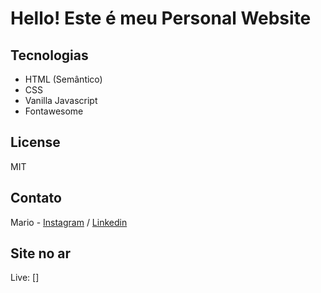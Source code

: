 # **Hello! Este é meu Personal Website** #

## Tecnologias
- HTML (Semântico)
- CSS
- Vanilla Javascript
- Fontawesome

<!-- LICENSE -->
## License
MIT 

<!-- CONTACT -->
## Contato
Mario  - [Instagram](https://instagram.com/marioaulima15) / [Linkedin](https://www.linkedin.com/in/mario-augusto-de-lima-a9791819b/)

## Site no ar
Live: []
